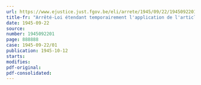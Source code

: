 ```yaml
---
url: https://www.ejustice.just.fgov.be/eli/arrete/1945/09/22/1945092201/justel
title-fr: "Arrêté-Loi étendant temporairement l'application de l'article 58 de la loi électorale communale relatif à la désignation des conseillers communaux suppléants"
date: 1945-09-22
source:
number: 1945092201
page: 888888
case: 1945-09-22/01
publication: 1945-10-12
starts:
modifies:
pdf-original:
pdf-consolidated:
---
```


